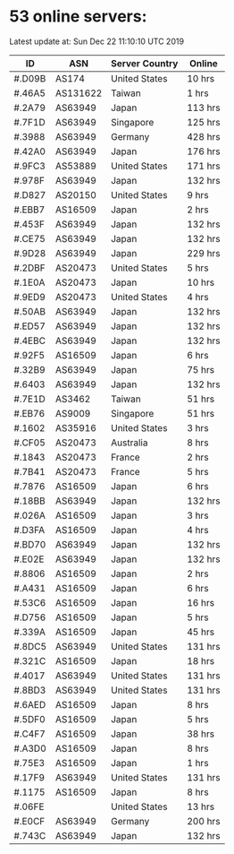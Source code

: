 # 53 online servers:

Latest update at: Sun Dec 22 11:10:10 UTC 2019

| ID | ASN | Server Country | Online |
| -- | --- | -------------- | ------ |
| #.D09B | AS174 | United States | 10 hrs |
| #.46A5 | AS131622 | Taiwan | 1 hrs |
| #.2A79 | AS63949 | Japan | 113 hrs |
| #.7F1D | AS63949 | Singapore | 125 hrs |
| #.3988 | AS63949 | Germany | 428 hrs |
| #.42A0 | AS63949 | Japan | 176 hrs |
| #.9FC3 | AS53889 | United States | 171 hrs |
| #.978F | AS63949 | Japan | 132 hrs |
| #.D827 | AS20150 | United States | 9 hrs |
| #.EBB7 | AS16509 | Japan | 2 hrs |
| #.453F | AS63949 | Japan | 132 hrs |
| #.CE75 | AS63949 | Japan | 132 hrs |
| #.9D28 | AS63949 | Japan | 229 hrs |
| #.2DBF | AS20473 | United States | 5 hrs |
| #.1E0A | AS20473 | Japan | 10 hrs |
| #.9ED9 | AS20473 | United States | 4 hrs |
| #.50AB | AS63949 | Japan | 132 hrs |
| #.ED57 | AS63949 | Japan | 132 hrs |
| #.4EBC | AS63949 | Japan | 132 hrs |
| #.92F5 | AS16509 | Japan | 6 hrs |
| #.32B9 | AS63949 | Japan | 75 hrs |
| #.6403 | AS63949 | Japan | 132 hrs |
| #.7E1D | AS3462 | Taiwan | 51 hrs |
| #.EB76 | AS9009 | Singapore | 51 hrs |
| #.1602 | AS35916 | United States | 3 hrs |
| #.CF05 | AS20473 | Australia | 8 hrs |
| #.1843 | AS20473 | France | 2 hrs |
| #.7B41 | AS20473 | France | 5 hrs |
| #.7876 | AS16509 | Japan | 6 hrs |
| #.18BB | AS63949 | Japan | 132 hrs |
| #.026A | AS16509 | Japan | 3 hrs |
| #.D3FA | AS16509 | Japan | 4 hrs |
| #.BD70 | AS63949 | Japan | 132 hrs |
| #.E02E | AS63949 | Japan | 132 hrs |
| #.8806 | AS16509 | Japan | 2 hrs |
| #.A431 | AS16509 | Japan | 6 hrs |
| #.53C6 | AS16509 | Japan | 16 hrs |
| #.D756 | AS16509 | Japan | 5 hrs |
| #.339A | AS16509 | Japan | 45 hrs |
| #.8DC5 | AS63949 | United States | 131 hrs |
| #.321C | AS16509 | Japan | 18 hrs |
| #.4017 | AS63949 | United States | 131 hrs |
| #.8BD3 | AS63949 | United States | 131 hrs |
| #.6AED | AS16509 | Japan | 8 hrs |
| #.5DF0 | AS16509 | Japan | 5 hrs |
| #.C4F7 | AS16509 | Japan | 38 hrs |
| #.A3D0 | AS16509 | Japan | 8 hrs |
| #.75E3 | AS16509 | Japan | 1 hrs |
| #.17F9 | AS63949 | United States | 131 hrs |
| #.1175 | AS16509 | Japan | 8 hrs |
| #.06FE |  | United States | 13 hrs |
| #.E0CF | AS63949 | Germany | 200 hrs |
| #.743C | AS63949 | Japan | 132 hrs |

